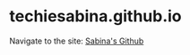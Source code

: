 # techiesabina.github.io
Navigate to the site: <a href="https://techiesabina.github.io/" target="_blank">Sabina's Github</a>
